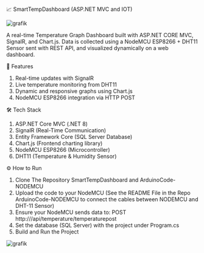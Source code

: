 📈 SmartTempDashboard (ASP.NET MVC and IOT)

![grafik](https://github.com/user-attachments/assets/6a88bd58-97a4-458b-942d-6c2dd68cbf9f)

A real-time Temperature Graph Dashboard built with ASP.NET CORE MVC, SignalR, and Chart.js. Data is collected using a NodeMCU ESP8266 + DHT11 Sensor sent with REST API, and visualized dynamically on a web dashboard.

🚀 Features
1. Real-time updates with SignalR
2. Live temperature monitoring from DHT11
3. Dynamic and responsive graphs using Chart.js
4. NodeMCU ESP8266 integration via HTTP POST

🛠️ Tech Stack
1. ASP.NET Core MVC (.NET 8)
2. SignalR (Real-Time Communication)
3. Entity Framework Core (SQL Server Database)
4. Chart.js (Frontend charting library)
5. NodeMCU ESP8266 (Microcontroller)
6. DHT11 (Temperature & Humidity Sensor)

⚙️ How to Run
1. Clone The Repository SmartTempDashboard and ArduinoCode-NODEMCU
2. Upload the code to your NodeMCU (See the README File in the Repo ArduinoCode-NODEMCU to connect the cables between NODEMCU and DHT-11 Sensor)
3. Ensure your NodeMCU sends data to: POST http://<your-server>/api/temperature/temperaturepost
4. Set the database (SQL Server) with the project under Program.cs
5. Build and Run the Project

![grafik](https://github.com/user-attachments/assets/bfd1a6f2-a8d7-42cf-8dff-dd4c7631b471)
